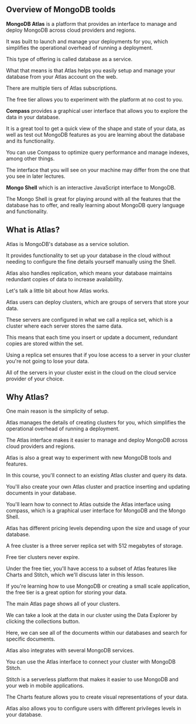 ## Overview of MongoDB toolds

**MongoDB Atlas** is a platform that provides an interface to manage and deploy MongoDB across cloud providers and regions.

It was built to launch and manage your deployments for you, which simplifies the operational overhead of running a deployment.

This type of offering is called database as a service.

What that means is that Atlas helps you easily setup and manage your database from your Atlas account on the web.

There are multiple tiers of Atlas subscriptions.

The free tier allows you to experiment with the platform at no cost to you.

**Compass** provides a graphical user interface that allows you to explore the data in your database.

It is a great tool to get a quick view of the shape and state of your data, as well as test out MongoDB features as you are learning about the database and its functionality.

You can use Compass to optimize query performance and manage indexes, among other things.

The interface that you will see on your machine may differ from the one that you see in later lectures.

**Mongo Shell** which is an interactive JavaScript interface to MongoDB.

The Mongo Shell is great for playing around with all the features that the database has to offer, and really learning about MongoDB query language and functionality.

## What is Atlas?

Atlas is MongoDB's database as a service solution.

It provides functionality to set up your database in the cloud without needing to configure the fine details yourself manually using the Shell.

Atlas also handles replication, which means your database maintains redundant copies of data to increase availability.

Let's talk a little bit about how Atlas works.

Atlas users can deploy clusters, which are groups of servers that store your data.

These servers are configured in what we call a replica set, which is a cluster where each server stores the same data.

This means that each time you insert or update a document, redundant copies are stored within the set.

Using a replica set ensures that if you lose access to a server in your cluster you're not going to lose your data.

All of the servers in your cluster exist in the cloud on the cloud service provider of your choice.

## Why Atlas?

One main reason is the simplicity of setup.

Atlas manages the details of creating clusters for you, which simplifies the operational overhead of running a deployment.

The Atlas interface makes it easier to manage and deploy MongoDB across cloud providers and regions.

Atlas is also a great way to experiment with new MongoDB tools and features.

In this course, you'll connect to an existing Atlas cluster and query its data.

You'll also create your own Atlas cluster and practice inserting and updating documents in your database.

You'll learn how to connect to Atlas outside the Atlas interface using compass, which is a graphical user interface for MongoDB and the Mongo Shell.

Atlas has different pricing levels depending upon the size and usage of your database.

A free cluster is a three server replica set with 512 megabytes of storage.

Free tier clusters never expire.

Under the free tier, you'll have access to a subset of Atlas features like Charts and Stitch, which we'll discuss later in this lesson.

If you're learning how to use MongoDB or creating a small scale application, the free tier is a great option for storing your data.

The main Atlas page shows all of your clusters.

We can take a look at the data in our cluster using the Data Explorer by clicking the collections button.

Here, we can see all of the documents within our databases and search for specific documents.

Atlas also integrates with several MongoDB services.

You can use the Atlas interface to connect your cluster with MongoDB Stitch.

Stitch is a serverless platform that makes it easier to use MongoDB and your web in mobile applications.

The Charts feature allows you to create visual representations of your data.

Atlas also allows you to configure users with different privileges levels in your database.
